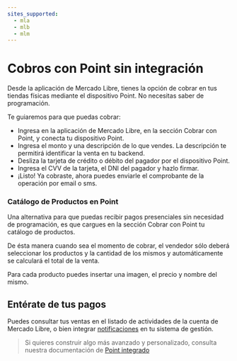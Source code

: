 ```yaml
---
sites_supported:
  - mla
  - mlb
  - mlm
---
```


# Cobros con Point sin integración
Desde la aplicación de Mercado Libre, tienes la opción de cobrar en tus tiendas físicas mediante el dispositivo Point.
No necesitas saber de programación.

Te guiaremos para que puedas cobrar:

- Ingresa en la aplicación de Mercado Libre, en la sección Cobrar con Point, y conecta tu dispositivo Point.
- Ingresa el monto y una descripción de lo que vendes. La descripción te permitirá identificar la venta en tu backend.
- Desliza la tarjeta de crédito o débito del pagador por el dispositivo Point.
- Ingresa el CVV de la tarjeta, el DNI del pagador y hazlo firmar.
- ¡Listo! Ya cobraste, ahora puedes enviarle el comprobante de la operación por email o sms.


### Catálogo de Productos en Point

Una alternativa para que puedas recibir pagos presenciales sin necesidad de programación, es que cargues en la sección Cobrar con Point tu catálogo de productos.

De ésta manera cuando sea el momento de cobrar, el vendedor sólo deberá seleccionar los productos y la cantidad de los mismos y automáticamente se calculará el total de la venta.

Para cada producto puedes insertar una imagen, el precio y nombre del mismo.


## Entérate de tus pagos

Puedes consultar tus ventas en el listado de actividades de la cuenta de Mercado Libre, o bien integrar [notificaciones](https://www.mercadopago[FAKER][URL][DOMAIN]/developers/es/guides/notifications/webhooks) en tu sistema de gestión.

> Si quieres construir algo más avanzado y personalizado, consulta nuestra documentación de [Point integrado](https://www.mercadopago[FAKER][URL][DOMAIN]/developers/es/guides/in-person-payments/mp-point/how-to-integrate)
